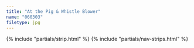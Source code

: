 ```yaml
---
title: "At the Pig & Whistle Blower"
name: "060303"
filetype: jpg
---
```


{% include "partials/strip.html" %}
{% include "partials/nav-strips.html" %}